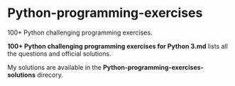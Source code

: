 # Python-programming-exercises

100+ Python challenging programming exercises.

**100+ Python challenging programming exercises for Python 3.md**  lists all the questions and official solutions.

My solutions are available in the **Python-programming-exercises-solutions**  direcory.

